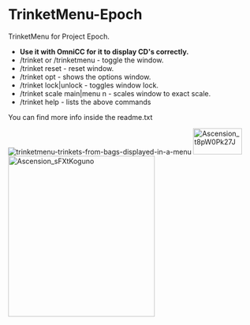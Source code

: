 # TrinketMenu-Epoch
TrinketMenu for Project Epoch.

- **Use it with OmniCC for it to display CD's correctly.**
- /trinket or /trinketmenu - toggle the window.
- /trinket reset - reset window.
- /trinket opt - shows the options window.
- /trinket lock|unlock - toggles window lock.
- /trinket scale main|menu n - scales window to exact scale.
- /trinket help - lists the above commands

You can find more info inside the readme.txt

![trinketmenu-trinkets-from-bags-displayed-in-a-menu](https://github.com/user-attachments/assets/073018b3-6067-4ca9-ac11-d90f45e08436)
<img width="99" height="53" alt="Ascension_t8pW0Pk27J" src="https://github.com/user-attachments/assets/2fb07e0b-6f28-4bac-9bd3-1a109a29704e" />
<img width="297" height="326" alt="Ascension_sFXtKoguno" src="https://github.com/user-attachments/assets/891a36c6-038d-41c3-aae4-9e61cb58f267" />

